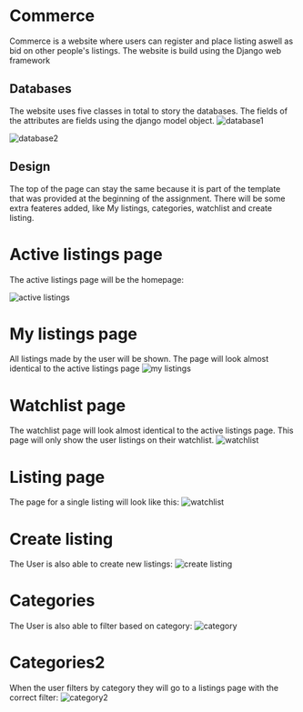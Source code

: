 # Commerce

Commerce is a website where users can register and place listing aswell as bid on other people's listings.
The website is build using the Django web framework

## Databases

The website uses five classes in total to story the databases.
The fields of the attributes are fields using the django model object.
![database1](images/Database1.png)

![database2](images/Database2.png)

## Design

The top of the page can stay the same because it is part of the template that was provided at the beginning of the assignment.
There will be some extra feateres added, like My listings, categories, watchlist and create listing.

# Active listings page
The active listings page will be the homepage:

![active listings](images/active_listings.png)

# My listings page
All listings made by the user will be shown.
The page will look almost identical to the active listings page
![my listings](images/my_listings.png)

# Watchlist page
The watchlist page will look almost identical to the active listings page.
This page will only show the user listings on their watchlist.
![watchlist](images/watchlist.png)

# Listing page
The page for a single listing will look like this:
![watchlist](images/listing.png)

# Create listing
The User is also able to create new listings:
![create listing](images/create_listing.png)

# Categories
The User is also able to filter based on category:
![category](images/categories.png)

# Categories2
When the user filters by category they will go to a listings page with the correct filter:
![category2](images/categories.png)



